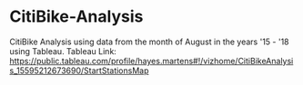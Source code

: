 # CitiBike-Analysis
CitiBike Analysis using data from the month of August in the years '15 - '18 using Tableau. Tableau Link: https://public.tableau.com/profile/hayes.martens#!/vizhome/CitiBikeAnalysis_15595212673690/StartStationsMap
